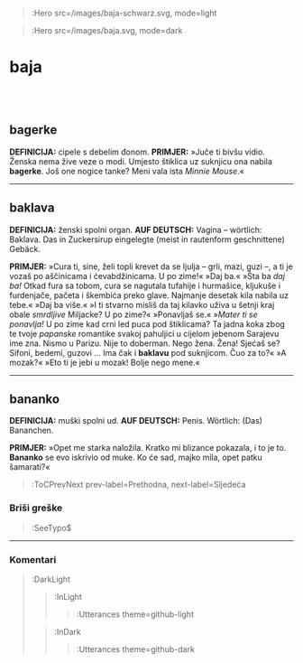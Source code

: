 > :Hero src=/images/baja-schwarz.svg,
>       mode=light

> :Hero src=/images/baja.svg,
>       mode=dark

# baja

<br><br>

## bagerke

__DEFINICIJA:__ cipele s debelim đonom.
__PRIMJER:__ »Juče ti bivšu vidio. Ženska nema žive veze o modi. Umjesto štiklica uz suknjicu ona nabila __bagerke__. Još one nogice tanke? Meni vala ista _Minnie Mouse_.«

****

## baklava

__DEFINICIJA:__ ženski spolni organ. __AUF DEUTSCH:__ Vagina – wörtlich: Baklava. Das in Zuckersirup eingelegte (meist in rautenform geschnittene) Gebäck.

__PRIMJER:__ »Cura ti, sine, želi topli krevet da se ljulja – grli, mazi, guzi –, a ti je vozaš po aščinicama i ćevabdžinicama. U po zime!« »Daj ba.« »Šta ba _daj ba!_ Otkad fura sa tobom, cura se nagutala tufahije i hurmašice, kljukuše i furdenjače, pačeta i škembića preko glave. Najmanje desetak kila nabila uz tebe.« »Daj ba više.« »I ti stvarno misliš da taj kilavko uživa u šetnji kraj obale _smrdljive_ Miljacke? U po zime?« »Ponavljaš se.« »_Mater ti se ponavlja!_ U po zime kad crni led puca pod štiklicama? Ta jadna koka zbog te tvoje _papanske_ romantike svakoj pahuljici u cijelom jebenom Sarajevu ime zna. Nismo u Parizu. Nije to doberman. Nego žena. Žena! Sjećaš se? Sifoni, bedemi, guzovi … Ima čak i __baklavu__ pod suknjicom. Čuo za to?« »A mozak?« »Eto ti je jebi u mozak! Bolje nego mene.«

****

## bananko

__DEFINICIJA:__ muški spolni ud. __AUF DEUTSCH:__ Penis. Wörtlich: (Das) Bananchen.

__PRIMJER:__ »Opet me starka naložila. Kratko mi blizance pokazala, i to je to. __Bananko__ se evo iskrivio od muke. Ko će sad, majko mila, opet patku šamarati?«

> :ToCPrevNext prev-label=Prethodna, next-label=Sljedeća

### Briši greške

> :SeeTypo$

****

### Komentari

> :DarkLight
> > :InLight
> >
> > > :Utterances theme=github-light
>
> > :InDark
> >
> > > :Utterances theme=github-dark